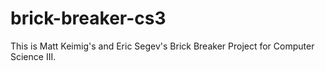 brick-breaker-cs3
=================

This is Matt Keimig's and Eric Segev's Brick Breaker Project for Computer Science III.